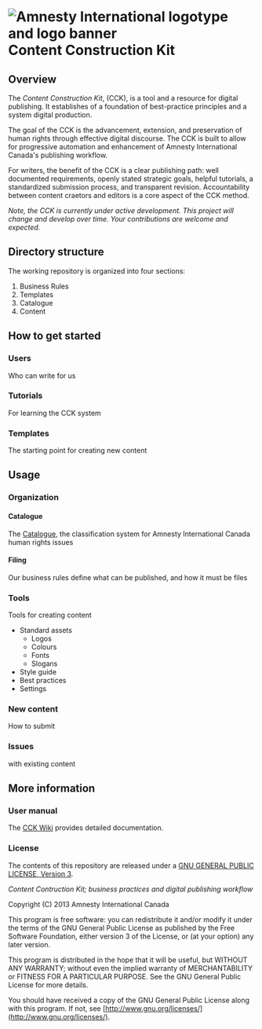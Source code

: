 ![Amnesty International logotype and logo banner](http://amnesty.ca/sites/default/files/ai-lockup-2c-banner.png)
Content Construction Kit
===================================

## Overview

The _Content Construction Kit_, (CCK), is a tool and a resource for digital publishing. It establishes of a foundation of best-practice principles and a system digital production. 

The goal of the CCK is the advancement, extension, and preservation of human rights through effective digital discourse. The CCK is built to allow for progressive automation and enhancement of Amnesty International Canada's publishing workflow. 

For writers, the benefit of the CCK is a clear publishing path: well documented requirements, openly stated strategic goals, helpful tutorials, a standardized submission process, and transparent revision. Accountability between content craetors and editors is a core aspect of the CCK method.

*Note, the CCK is currently under active development. This project will change and develop over time. Your contributions are welcome and expected.*

## Directory structure

The working repository is organized into four sections:

1. Business Rules
1. Templates
1. Catalogue
1. Content

## How to get started 

### Users

Who can write for us

### Tutorials

For learning the CCK system

### Templates

The starting point for creating new content

## Usage

### Organization

#### Catalogue

The [Catalogue](https://github.com/AmnestyInternational/ContentKit/blob/master/catalogue.md), the classification system for Amnesty International Canada human rights issues

#### Filing

Our business rules define what can be published, and how it must be files

### Tools

Tools for creating content

- Standard assets
	- Logos
	- Colours
	- Fonts
	- Slogans
- Style guide
- Best practices
- Settings

### New content

How to submit

### Issues

with existing content

## More information

### User manual

The [CCK Wiki](https://github.com/AmnestyInternational/ContentKit/wiki) provides detailed documentation.

### License

The contents of this repository are released under a [GNU GENERAL PUBLIC LICENSE, Version 3](/LICENSE.txt). 

_Content Contruction Kit; business practices and digital publishing workflow_

Copyright (C) 2013 Amnesty International Canada

This program is free software: you can redistribute it and/or modify it under the terms of the GNU General Public License as published by the Free Software Foundation, either version 3 of the License, or (at your option) any later version.

This program is distributed in the hope that it will be useful, but WITHOUT ANY WARRANTY; without even the implied warranty of MERCHANTABILITY or FITNESS FOR A PARTICULAR PURPOSE.  See the GNU General Public License for more details.

You should have received a copy of the GNU General Public License along with this program.  If not, see [http://www.gnu.org/licenses/](http://www.gnu.org/licenses/).